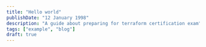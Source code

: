 ```yaml
---
title: "Hello world"
publishDate: "12 January 1998"
description: "A guide about preparing for terraform certification exam"
tags: ["example", "blog"]
draft: true
---
```

